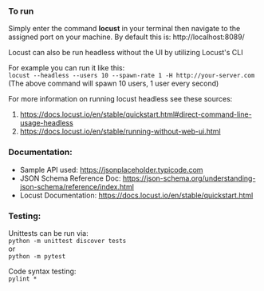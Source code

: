 ### To run
Simply enter the command **locust** in your terminal then navigate to the assigned port on your machine.
By default this is: http://localhost:8089/

Locust can also be run headless without the UI by utilizing Locust's CLI

For example you can run it like this: \
`locust --headless --users 10 --spawn-rate 1 -H http://your-server.com` \
(The above command will spawn 10 users, 1 user every second) 

For more information on running locust headless see these sources: 
1) https://docs.locust.io/en/stable/quickstart.html#direct-command-line-usage-headless 
2) https://docs.locust.io/en/stable/running-without-web-ui.html

### Documentation:
- Sample API used: https://jsonplaceholder.typicode.com
- JSON Schema Reference Doc: https://json-schema.org/understanding-json-schema/reference/index.html
- Locust Documentation: https://docs.locust.io/en/stable/quickstart.html

### Testing:
Unittests can be run via: \
`python -m unittest discover tests` \
or \
`python -m pytest`

Code syntax testing: \
`pylint *`